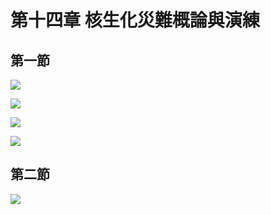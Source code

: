 # 第十四章 核生化災難概論與演練

## 第一節

![](.gitbook/assets/291.jpg)

![](.gitbook/assets/292.jpg)

![](.gitbook/assets/293.jpg)

![](.gitbook/assets/294.jpg)

## 第二節

![](.gitbook/assets/295.jpg)

